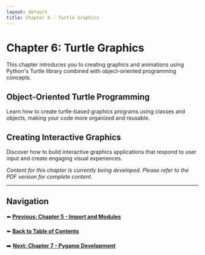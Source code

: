 ```yaml
---
layout: default
title: Chapter 6 - Turtle Graphics
---
```


# Chapter 6: Turtle Graphics

This chapter introduces you to creating graphics and animations using Python's Turtle library combined with object-oriented programming concepts.

## Object-Oriented Turtle Programming

Learn how to create turtle-based graphics programs using classes and objects, making your code more organized and reusable.

## Creating Interactive Graphics

Discover how to build interactive graphics applications that respond to user input and create engaging visual experiences.

*Content for this chapter is currently being developed. Please refer to the PDF version for complete content.*

---

## Navigation

⬅️ **[Previous: Chapter 5 - Import and Modules](chapter-05.md)**

⬅️ **[Back to Table of Contents](table-of-contents.md)**

➡️ **[Next: Chapter 7 - Pygame Development](chapter-07.md)**